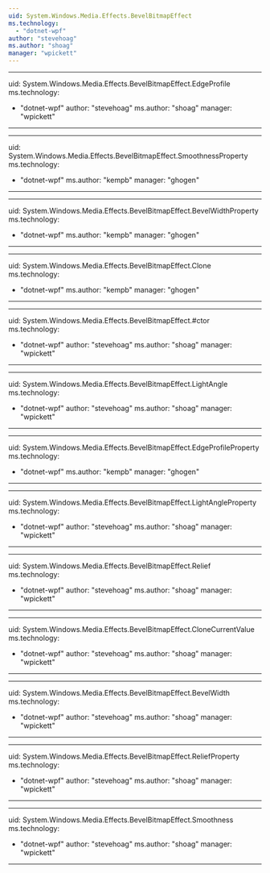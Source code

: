 ```yaml
---
uid: System.Windows.Media.Effects.BevelBitmapEffect
ms.technology: 
  - "dotnet-wpf"
author: "stevehoag"
ms.author: "shoag"
manager: "wpickett"
---
```


---
uid: System.Windows.Media.Effects.BevelBitmapEffect.EdgeProfile
ms.technology: 
  - "dotnet-wpf"
author: "stevehoag"
ms.author: "shoag"
manager: "wpickett"
---

---
uid: System.Windows.Media.Effects.BevelBitmapEffect.SmoothnessProperty
ms.technology: 
  - "dotnet-wpf"
ms.author: "kempb"
manager: "ghogen"
---

---
uid: System.Windows.Media.Effects.BevelBitmapEffect.BevelWidthProperty
ms.technology: 
  - "dotnet-wpf"
ms.author: "kempb"
manager: "ghogen"
---

---
uid: System.Windows.Media.Effects.BevelBitmapEffect.Clone
ms.technology: 
  - "dotnet-wpf"
ms.author: "kempb"
manager: "ghogen"
---

---
uid: System.Windows.Media.Effects.BevelBitmapEffect.#ctor
ms.technology: 
  - "dotnet-wpf"
author: "stevehoag"
ms.author: "shoag"
manager: "wpickett"
---

---
uid: System.Windows.Media.Effects.BevelBitmapEffect.LightAngle
ms.technology: 
  - "dotnet-wpf"
author: "stevehoag"
ms.author: "shoag"
manager: "wpickett"
---

---
uid: System.Windows.Media.Effects.BevelBitmapEffect.EdgeProfileProperty
ms.technology: 
  - "dotnet-wpf"
ms.author: "kempb"
manager: "ghogen"
---

---
uid: System.Windows.Media.Effects.BevelBitmapEffect.LightAngleProperty
ms.technology: 
  - "dotnet-wpf"
author: "stevehoag"
ms.author: "shoag"
manager: "wpickett"
---

---
uid: System.Windows.Media.Effects.BevelBitmapEffect.Relief
ms.technology: 
  - "dotnet-wpf"
author: "stevehoag"
ms.author: "shoag"
manager: "wpickett"
---

---
uid: System.Windows.Media.Effects.BevelBitmapEffect.CloneCurrentValue
ms.technology: 
  - "dotnet-wpf"
author: "stevehoag"
ms.author: "shoag"
manager: "wpickett"
---

---
uid: System.Windows.Media.Effects.BevelBitmapEffect.BevelWidth
ms.technology: 
  - "dotnet-wpf"
author: "stevehoag"
ms.author: "shoag"
manager: "wpickett"
---

---
uid: System.Windows.Media.Effects.BevelBitmapEffect.ReliefProperty
ms.technology: 
  - "dotnet-wpf"
author: "stevehoag"
ms.author: "shoag"
manager: "wpickett"
---

---
uid: System.Windows.Media.Effects.BevelBitmapEffect.Smoothness
ms.technology: 
  - "dotnet-wpf"
author: "stevehoag"
ms.author: "shoag"
manager: "wpickett"
---
